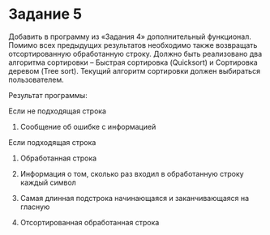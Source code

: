# Задание 5
Добавить в программу из «Задания 4» дополнительный функционал. Помимо всех предыдущих результатов необходимо также возвращать отсортированную обработанную строку. Должно быть реализовано два алгоритма сортировки – Быстрая сортировка (Quicksort) и Сортировка деревом (Tree sort). Текущий алгоритм сортировки должен выбираться пользователем.

Результат программы:

Если не подходящая строка

1. Сообщение об ошибке с информацией

Если подходящая строка

1. Обработанная строка

2. Информация о том, сколько раз входил в обработанную строку каждый символ

3. Самая длинная подстрока начинающаяся и заканчивающаяся на гласную

4. Отсортированная обработанная строка
